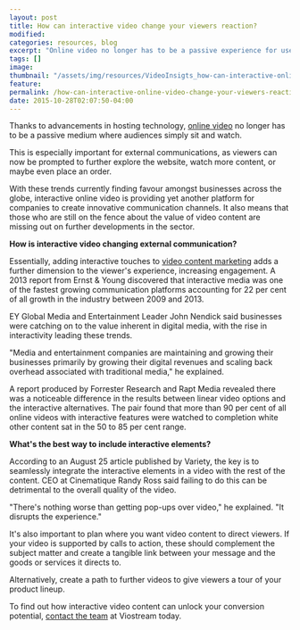 ```yaml
---
layout: post
title: How can interactive video change your viewers reaction?
modified:
categories: resources, blog
excerpt: "Online video no longer has to be a passive experience for users. Here's how interactive features can transform this method of communication."
tags: []
image:
thumbnail: "/assets/img/resources/VideoInsigts_how-can-interactive-online-video-change-your-viewer-reaction.jpg"
feature:
permalink: /how-can-interactive-online-video-change-your-viewers-reactions/
date: 2015-10-28T02:07:50-04:00
---
```


<input id="br-article-id" name="br-article-id" type="hidden" value="6020261" />

Thanks to advancements in hosting technology, <a href="http://viostream.com/platform/call-to-action/">online video</a> no longer has to be a passive medium where audiences simply sit and watch.

This is especially important for external communications, as viewers can now be prompted to further explore the website, watch more content, or maybe even place an order.

With these trends currently finding favour amongst businesses across the globe, interactive online video is providing yet another platform for companies to create innovative communication channels. It also means that those who are still on the fence about the value of video content are missing out on further developments in the sector.

<strong>How is interactive video changing external communication?</strong>

Essentially, adding interactive touches to <a href="http://viostream.com/marketing-communications/">video content marketing</a> adds a further dimension to the viewer's experience, increasing engagement. A 2013 report from Ernst &amp; Young discovered that interactive media was one of the fastest growing communication platforms accounting for 22 per cent of all growth in the industry between 2009 and 2013.

EY Global Media and Entertainment Leader John Nendick said businesses were catching on to the value inherent in digital media, with the rise in interactivity leading these trends.

"Media and entertainment companies are maintaining and growing their businesses primarily by growing their digital revenues and scaling back overhead associated with traditional media," he explained.

A report produced by Forrester Research and Rapt Media revealed there was a noticeable difference in the results between linear video options and the interactive alternatives. The pair found that more than 90 per cent of all online videos with interactive features were watched to completion white other content sat in the 50 to 85 per cent range.

<strong>What's the best way to include interactive elements?</strong>

According to an August 25 article published by Variety, the key is to seamlessly integrate the interactive elements in a video with the rest of the content. CEO at Cinematique Randy Ross said failing to do this can be detrimental to the overall quality of the video.

"There's nothing worse than getting pop-ups over video," he explained. "It disrupts the experience."

It's also important to plan where you want video content to direct viewers. If your video is supported by calls to action, these should complement the subject matter and create a tangible link between your message and the goods or services it directs to.

Alternatively, create a path to further videos to give viewers a tour of your product lineup.

To find out how interactive video content can unlock your conversion potential, <a href="http://viostream.com/general-enquiry/">contact the team</a> at Viostream today.